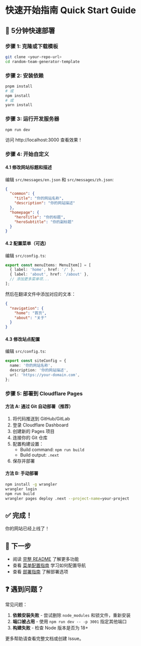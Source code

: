 # 快速开始指南 Quick Start Guide

## 🚀 5分钟快速部署

### 步骤 1: 克隆或下载模板

```bash
git clone <your-repo-url>
cd random-team-generator-template
```

### 步骤 2: 安装依赖

```bash
pnpm install
# 或
npm install
# 或
yarn install
```

### 步骤 3: 运行开发服务器

```bash
npm run dev
```

访问 http://localhost:3000 查看效果！

### 步骤 4: 开始自定义

#### 4.1 修改网站标题和描述

编辑 `src/messages/en.json` 和 `src/messages/zh.json`:

```json
{
  "common": {
    "title": "你的网站名称",
    "description": "你的网站描述"
  },
  "homepage": {
    "heroTitle": "你的标题",
    "heroSubtitle": "你的副标题"
  }
}
```

#### 4.2 配置菜单（可选）

编辑 `src/config.ts`:

```typescript
export const menuItems: MenuItem[] = [
  { label: 'home', href: '/' },
  { label: 'about', href: '/about' },
  // 添加更多菜单项...
];
```

然后在翻译文件中添加对应的文本：

```json
{
  "navigation": {
    "home": "首页",
    "about": "关于"
  }
}
```

#### 4.3 修改站点配置

编辑 `src/config.ts`:

```typescript
export const siteConfig = {
  name: '你的网站名称',
  description: '你的网站描述',
  url: 'https://your-domain.com',
};
```

### 步骤 5: 部署到 Cloudflare Pages

#### 方法 A: 通过 Git 自动部署（推荐）

1. 将代码推送到 GitHub/GitLab
2. 登录 Cloudflare Dashboard
3. 创建新的 Pages 项目
4. 连接你的 Git 仓库
5. 配置构建设置：
   - Build command: `npm run build`
   - Build output: `.next`
6. 保存并部署

#### 方法 B: 手动部署

```bash
npm install -g wrangler
wrangler login
npm run build
wrangler pages deploy .next --project-name=your-project
```

## ✅ 完成！

你的网站已经上线了！

## 📖 下一步

- 阅读 [完整 README](../README.md) 了解更多功能
- 查看 [菜单配置指南](./MENU_CONFIG.md) 学习如何配置导航
- 查看 [部署指南](./DEPLOYMENT.md) 了解部署选项

## ❓ 遇到问题？

常见问题：

1. **依赖安装失败** - 尝试删除 `node_modules` 和锁文件，重新安装
2. **端口被占用** - 使用 `npm run dev -- -p 3001` 指定其他端口
3. **构建失败** - 检查 Node 版本是否为 18+

更多帮助请查看完整文档或创建 Issue。
